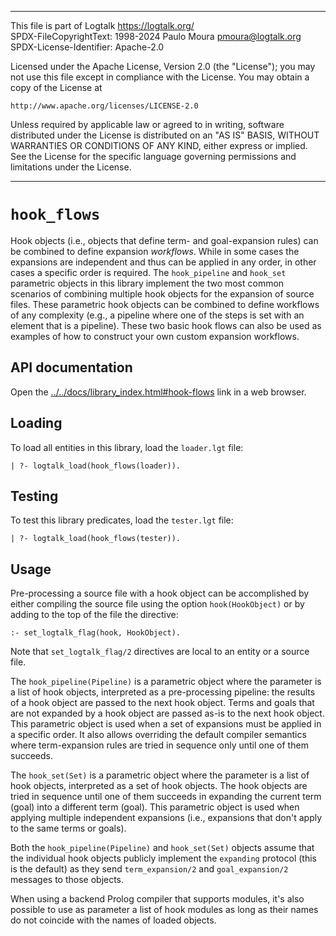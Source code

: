________________________________________________________________________

This file is part of Logtalk <https://logtalk.org/>  
SPDX-FileCopyrightText: 1998-2024 Paulo Moura <pmoura@logtalk.org>  
SPDX-License-Identifier: Apache-2.0

Licensed under the Apache License, Version 2.0 (the "License");
you may not use this file except in compliance with the License.
You may obtain a copy of the License at

    http://www.apache.org/licenses/LICENSE-2.0

Unless required by applicable law or agreed to in writing, software
distributed under the License is distributed on an "AS IS" BASIS,
WITHOUT WARRANTIES OR CONDITIONS OF ANY KIND, either express or implied.
See the License for the specific language governing permissions and
limitations under the License.
________________________________________________________________________


`hook_flows`
============

Hook objects (i.e., objects that define term- and goal-expansion rules)
can be combined to define expansion *workflows*. While in some cases
the expansions are independent and thus can be applied in any order,
in other cases a specific order is required. The `hook_pipeline` and
`hook_set` parametric objects in this library implement the two most
common scenarios of combining multiple hook objects for the expansion
of source files. These parametric hook objects can be combined to
define workflows of any complexity (e.g., a pipeline where one of the
steps is set with an element that is a pipeline). These two basic hook
flows can also be used as examples of how to construct your own custom
expansion workflows.


API documentation
-----------------

Open the [../../docs/library_index.html#hook-flows](../../docs/library_index.html#hook-flows)
link in a web browser.


Loading
-------

To load all entities in this library, load the `loader.lgt` file:

	| ?- logtalk_load(hook_flows(loader)).


Testing
-------

To test this library predicates, load the `tester.lgt` file:

	| ?- logtalk_load(hook_flows(tester)).


Usage
-----

Pre-processing a source file with a hook object can be accomplished by either
compiling the source file using the option `hook(HookObject)` or by adding to
the top of the file the directive:

	:- set_logtalk_flag(hook, HookObject).

Note that `set_logtalk_flag/2` directives are local to an entity or a source
file.

The `hook_pipeline(Pipeline)` is a parametric object where the parameter is a
list of hook objects, interpreted as a pre-processing pipeline: the results of
a hook object are passed to the next hook object. Terms and goals that are not
expanded by a hook object are passed as-is to the next hook object. This
parametric object is used when a set of expansions must be applied in a
specific order. It also allows overriding the default compiler semantics where
term-expansion rules are tried in sequence only until one of them succeeds.

The `hook_set(Set)` is a parametric object where the parameter is a list of
hook objects, interpreted as a set of hook objects. The hook objects are tried
in sequence until one of them succeeds in expanding the current term (goal)
into a different term (goal). This parametric object is used when applying
multiple independent expansions (i.e., expansions that don't apply to the same
terms or goals).

Both the `hook_pipeline(Pipeline)` and `hook_set(Set)` objects assume that the
individual hook objects publicly implement the `expanding` protocol (this is
the default) as they send `term_expansion/2` and `goal_expansion/2` messages
to those objects.

When using a backend Prolog compiler that supports modules, it's also possible
to use as parameter a list of hook modules as long as their names do not
coincide with the names of loaded objects.
